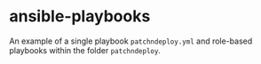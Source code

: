 # ansible-playbooks

An example of a single playbook `patchndeploy.yml` and role-based playbooks within the folder `patchndeploy`.
